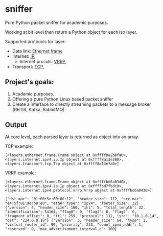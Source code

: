 # sniffer

Pure Python packet sniffer for academic purposes.

Working at bit level then return a Python object for each iso layer.

Supported protocols for layer:
- Data link: [Ethernet frame](src/layers/ethernet.frame.py)
- Internet: [IP](src/layers/internet/ipv4/ip.py),
    - Internet procols: [VRRP](src/layers/internet/ipv4/protocol/vrrp.py),
- Transport: [TCP](src/layers/transport/tcp.py),

## Project's goals:
1) Academic purposes.
2) Offering a pure Python Linux based packet sniffer
3) Create a interface to directly streaming packets to a message broker (REDIS, Kafka, RabbitMQ) 

## Output
At core level, each parsed layer is returned as object into an array.

TCP example:
```
[<layers.ethernet.frame.Frame object at 0xffff8a2bbfa0>, <layers.internet.ipv4.ip.Ip object at 0xffff8a13e380>, <layers.transport.tcp.Tcp object at 0xffff8a13e7a0>]
```

VRRP example:
```
[<layers.ethernet.frame.Frame object at 0xffffbd6a03d0>, <layers.internet.ipv4.ip.Ip object at 0xffffbd7fbdc0>, <layers.internet.ipv4.protocol.vrrp.Vrrp object at 0xffffbd6a0430>]

{"dst_mac": "01:00:5e:00:00:12", "header_size": 112, "src_mac": "e4:5f:01:9d:b9:e0", "ether_type": "ipv4", "footer_size": 32} {"version": 4, "header_size": 160, "ihl": 5, "total_length": 32, "identification": 54164, "flag0": 0, "flag1": 0, "flag2": 0, "fragment_offset": 0, "ttl": 255, "protocol": 112, "src": "10.1.0.14", "dst": "224.0.0.18"} {"version": 3, "header_size": 64, "type": 1, "virtual_router_id": 99, "priority": 233, "count_ipvx_addr": 1, "reserved": 0, "max_advertisement_interval_c": 100}

``` 
